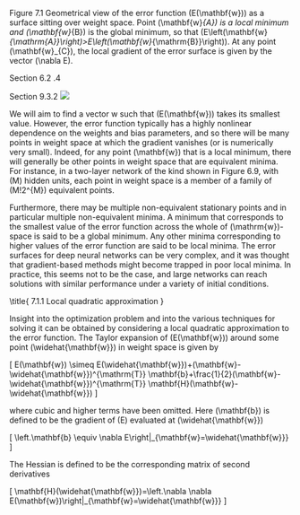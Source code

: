 Figure 7.1 Geometrical view of the error function \(E(\mathbf{w})\) as a surface sitting over weight space. Point \(\mathbf{w}_{A}\) is a local minimum and \(\mathbf{w}_{B}\) is the global minimum, so that \(E\left(\mathbf{w}_{\mathrm{A}}\right)>E\left(\mathbf{w}_{\mathrm{B}}\right)\). At any point \(\mathbf{w}_{C}\), the local gradient of the error surface is given by the vector \(\nabla E\).

Section 6.2 .4

Section 9.3.2
![](https://cdn.mathpix.com/cropped/2024_05_26_dddc48d8074bed13f43bg-1.jpg?height=548&width=536&top_left_y=214&top_left_x=1104)

We will aim to find a vector w such that \(E(\mathbf{w})\) takes its smallest value. However, the error function typically has a highly nonlinear dependence on the weights and bias parameters, and so there will be many points in weight space at which the gradient vanishes (or is numerically very small). Indeed, for any point \(\mathbf{w}\) that is a local minimum, there will generally be other points in weight space that are equivalent minima. For instance, in a two-layer network of the kind shown in Figure 6.9, with \(M\) hidden units, each point in weight space is a member of a family of \(M!2^{M}\) equivalent points.

Furthermore, there may be multiple non-equivalent stationary points and in particular multiple non-equivalent minima. A minimum that corresponds to the smallest value of the error function across the whole of \(\mathrm{w}\)-space is said to be a global minimum. Any other minima corresponding to higher values of the error function are said to be local minima. The error surfaces for deep neural networks can be very complex, and it was thought that gradient-based methods might become trapped in poor local minima. In practice, this seems not to be the case, and large networks can reach solutions with similar performance under a variety of initial conditions.

\title{
7.1.1 Local quadratic approximation
}

Insight into the optimization problem and into the various techniques for solving it can be obtained by considering a local quadratic approximation to the error function. The Taylor expansion of \(E(\mathbf{w})\) around some point \(\widehat{\mathbf{w}}\) in weight space is given by

\[
E(\mathbf{w}) \simeq E(\widehat{\mathbf{w}})+(\mathbf{w}-\widehat{\mathbf{w}})^{\mathrm{T}} \mathbf{b}+\frac{1}{2}(\mathbf{w}-\widehat{\mathbf{w}})^{\mathrm{T}} \mathbf{H}(\mathbf{w}-\widehat{\mathbf{w}})
\]

where cubic and higher terms have been omitted. Here \(\mathbf{b}\) is defined to be the gradient of \(E\) evaluated at \(\widehat{\mathbf{w}}\)

\[
\left.\mathbf{b} \equiv \nabla E\right|_{\mathbf{w}=\widehat{\mathbf{w}}}
\]

The Hessian is defined to be the corresponding matrix of second derivatives

\[
\mathbf{H}(\widehat{\mathbf{w}})=\left.\nabla \nabla E(\mathbf{w})\right|_{\mathbf{w}=\widehat{\mathbf{w}}}
\]